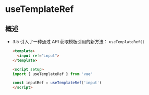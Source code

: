 # useTemplateRef

## 概述

+ 3.5 引入了一种通过 API 获取模板引用的新方法： `useTemplateRef()`

  ```html
  <template>
    <input ref="input">
  </template>

  <script setup>
  import { useTemplateRef } from 'vue'

  const inputRef = useTemplateRef('input')
  </script>
  ```
